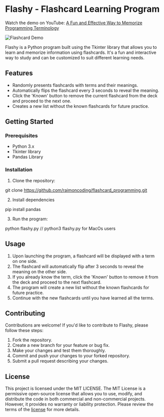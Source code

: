 # Flashy - Flashcard Learning Program

Watch the demo on YouTube: [A Fun and Effective Way to Memorize Programming Terminology](https://www.youtube.com/watch?v=ldnk_Csg5Zg)

![Flashcard Demo](flashcard_demo.gif)

Flashy is a Python program built using the Tkinter library that allows you to learn and memorize information using flashcards. It's a fun and interactive way to study and can be customized to suit different learning needs.

## Features

- Randomly presents flashcards with terms and their meanings.
- Automatically flips the flashcard every 3 seconds to reveal the meaning.
- Click the 'Known' button to remove the current flashcard from the deck and proceed to the next one.
- Creates a new list without the known flashcards for future practice.

## Getting Started

### Prerequisites

- Python 3.x
- Tkinter library
- Pandas Library

### Installation

1. Clone the repository:

git clone https://github.com/raimoncoding/flashcard_programming.git

2. Install dependencies

pip install pandas

3. Run the program:

python flashy.py
// python3 flashy.py for MacOs users

## Usage

1. Upon launching the program, a flashcard will be displayed with a term on one side.
2. The flashcard will automatically flip after 3 seconds to reveal the meaning on the other side.
3. If you already know the term, click the 'Known' button to remove it from the deck and proceed to the next flashcard.
4. The program will create a new list without the known flashcards for future practice.
5. Continue with the new flashcards until you have learned all the terms.

## Contributing

Contributions are welcome! If you'd like to contribute to Flashy, please follow these steps:

1. Fork the repository.
2. Create a new branch for your feature or bug fix.
3. Make your changes and test them thoroughly.
4. Commit and push your changes to your forked repository.
5. Submit a pull request describing your changes.

## License

This project is licensed under the MIT LICENSE. The MIT License is a permissive open-source license that allows you to use, modify, and distribute the code in both commercial and non-commercial projects. However, it provides no warranty or liability protection. Please review the terms of the [license](https://github.com/raimoncoding/flashcard_programming/blob/main/LICENSE.txt) for more details.


